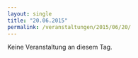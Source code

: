 ```yaml
---
layout: single
title: "20.06.2015"
permalink: /veranstaltungen/2015/06/20/
---
```


Keine Veranstaltung an diesem Tag.
